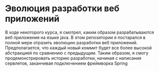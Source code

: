 # Эволюция разработки веб приложений
В ходе некоторого курса, я смотрел, каким образом разрабатываются веб приложения на языке java. В этом репозитории я постарался в полной мере отразить эволюцию разработки веб приложений. Предполагается, что каждый новый коммит будет все более высокой абстракцией по сравнению с предыдущим. Таким образом, я смогу продемонстрировать историю разработки, начиная с написания сервлетов, заканчивая подключением фреймворка Spring
